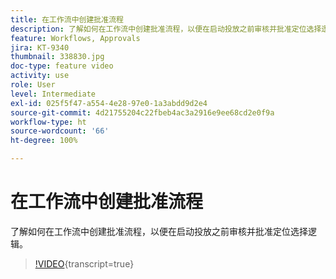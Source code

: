 ```yaml
---
title: 在工作流中创建批准流程
description: 了解如何在工作流中创建批准流程，以便在启动投放之前审核并批准定位选择逻辑。
feature: Workflows, Approvals
jira: KT-9340
thumbnail: 338830.jpg
doc-type: feature video
activity: use
role: User
level: Intermediate
exl-id: 025f5f47-a554-4e28-97e0-1a3abdd9d2e4
source-git-commit: 4d21755204c22fbeb4ac3a2916e9ee68cd2e0f9a
workflow-type: ht
source-wordcount: '66'
ht-degree: 100%

---
```


# 在工作流中创建批准流程

了解如何在工作流中创建批准流程，以便在启动投放之前审核并批准定位选择逻辑。

>[!VIDEO](https://video.tv.adobe.com/v/3442044?quality=12&learn=on&captions=chi_hans){transcript=true}

